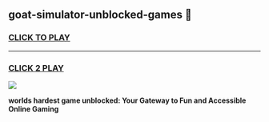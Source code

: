 
## goat-simulator-unblocked-games 👋
<h3>
<a href="https://premium.freeplayer.one?title=goat-simulator-unblocked-games&ref=14F">CLICK TO PLAY</a></h3>
<hr>

<h3>
<a href="https://premium.freeplayer.one?title=goat-simulator-unblocked-games&ref=14F">CLICK 2 PLAY</a>
  
</h3>

<a href="https://premium.freeplayer.one?title=goat-simulator-unblocked-games&ref=12F/"><img src="https://clearcache.store/games.png"></a>


**worlds hardest game unblocked: Your Gateway to Fun and Accessible Online Gaming**
